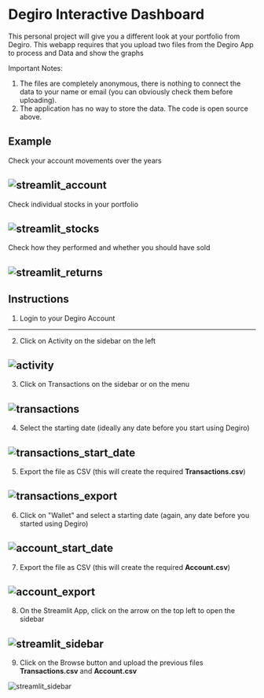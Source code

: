 # Degiro Interactive Dashboard

This personal project will give you a different look at your portfolio from Degiro.
This webapp requires that you upload two files from the Degiro App to process and Data and show the graphs

Important Notes: 
1. The files are completely anonymous, there is nothing to connect the data to your name or email (you can obviously check them before uploading).
2. The application has no way to store the data. The code is open source above.

## Example

Check your account movements over the years

![](https://github.com/KassiusKlay/degiro/blob/master/img/streamlit_account.png "streamlit_account")
---

Check individual stocks in your portfolio

![](https://github.com/KassiusKlay/degiro/blob/master/img/streamlit_stocks.png "streamlit_stocks")
---

Check how they performed and whether you should have sold

![](https://github.com/KassiusKlay/degiro/blob/master/img/streamlit_returns.png "streamlit_returns")
---

## Instructions

1. Login to your Degiro Account
---
2. Click on Activity on the sidebar on the left

![](https://github.com/KassiusKlay/degiro/blob/master/img/activity.png "activity")
---
3. Click on Transactions on the sidebar or on the menu
 
![](https://github.com/KassiusKlay/degiro/blob/master/img/transactions.png "transactions")
---
4. Select the starting date (ideally any date before you start using Degiro)
 
![](https://github.com/KassiusKlay/degiro/blob/master/img/transactions_start_date.png "transactions_start_date")
---
5. Export the file as CSV (this will create the required **Transactions.csv**)
 
![](https://github.com/KassiusKlay/degiro/blob/master/img/transactions_export.png "transactions_export")
---
6. Click on "Wallet" and select a starting date (again, any date before you started using Degiro)
 
![](https://github.com/KassiusKlay/degiro/blob/master/img/account_start_date.png "account_start_date")
---
7. Export the file as CSV (this will create the required **Account.csv**)
 
![](https://github.com/KassiusKlay/degiro/blob/master/img/account_export.png "account_export")
---
8. On the Streamlit App, click on the arrow on the top left to open the sidebar
 
![](https://github.com/KassiusKlay/degiro/blob/master/img/streamlit_sidebar.png "streamlit_sidebar")
---
9. Click on the Browse button and upload the previous files **Transactions.csv** and **Account.csv**
 
![](https://github.com/KassiusKlay/degiro/blob/master/img/streamlit_upload.png "streamlit_sidebar")

